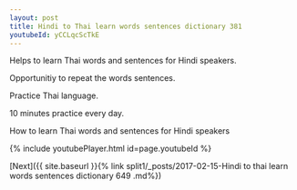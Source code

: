```yaml
---
layout: post
title: Hindi to Thai learn words sentences dictionary 381 
youtubeId: yCCLqcScTkE
---
```

 
 
Helps to learn Thai words and sentences for Hindi speakers.

Opportunitiy to repeat the words sentences. 

Practice Thai language. 
 
10 minutes practice every day. 
 
How to learn Thai words and sentences for Hindi speakers 
 
{% include youtubePlayer.html id=page.youtubeId %}
 
 
[Next]({{ site.baseurl }}{% link  split1/_posts/2017-02-15-Hindi to thai learn words sentences dictionary 649 .md%})
 
